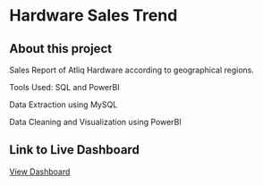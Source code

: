 # Hardware Sales Trend

## About this project
Sales Report of Atliq Hardware according to geographical regions.

Tools Used: SQL and PowerBI

Data Extraction using MySQL

Data Cleaning and Visualization using PowerBI

## Link to Live Dashboard 
<a href="https://app.powerbi.com/view?r=eyJrIjoiMTExODIwZDMtNzg3NC00YWU2LTkxOTQtMWMyNmMzZDdmZGEyIiwidCI6IjdiODdkYzgwLWY4MzctNGZmYS04NGM4LThhMDhkNDRiNzk5NyJ9">View Dashboard</a>
